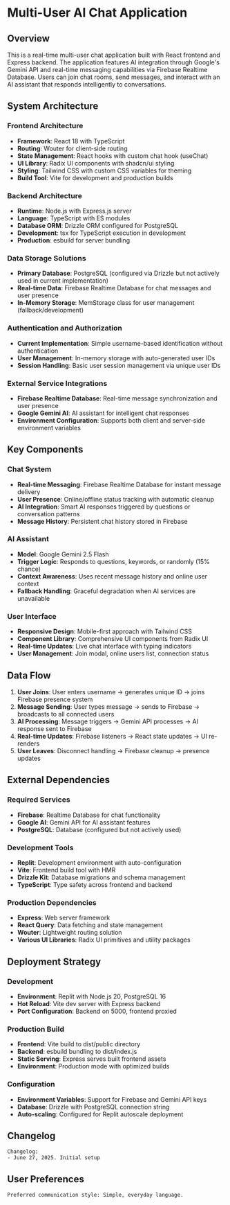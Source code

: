 # Multi-User AI Chat Application

## Overview

This is a real-time multi-user chat application built with React frontend and Express backend. The application features AI integration through Google's Gemini API and real-time messaging capabilities via Firebase Realtime Database. Users can join chat rooms, send messages, and interact with an AI assistant that responds intelligently to conversations.

## System Architecture

### Frontend Architecture
- **Framework**: React 18 with TypeScript
- **Routing**: Wouter for client-side routing
- **State Management**: React hooks with custom chat hook (useChat)
- **UI Library**: Radix UI components with shadcn/ui styling
- **Styling**: Tailwind CSS with custom CSS variables for theming
- **Build Tool**: Vite for development and production builds

### Backend Architecture
- **Runtime**: Node.js with Express.js server
- **Language**: TypeScript with ES modules
- **Database ORM**: Drizzle ORM configured for PostgreSQL
- **Development**: tsx for TypeScript execution in development
- **Production**: esbuild for server bundling

### Data Storage Solutions
- **Primary Database**: PostgreSQL (configured via Drizzle but not actively used in current implementation)
- **Real-time Data**: Firebase Realtime Database for chat messages and user presence
- **In-Memory Storage**: MemStorage class for user management (fallback/development)

### Authentication and Authorization
- **Current Implementation**: Simple username-based identification without authentication
- **User Management**: In-memory storage with auto-generated user IDs
- **Session Handling**: Basic user session management via unique user IDs

### External Service Integrations
- **Firebase Realtime Database**: Real-time message synchronization and user presence
- **Google Gemini AI**: AI assistant for intelligent chat responses
- **Environment Configuration**: Supports both client and server-side environment variables

## Key Components

### Chat System
- **Real-time Messaging**: Firebase Realtime Database for instant message delivery
- **User Presence**: Online/offline status tracking with automatic cleanup
- **AI Integration**: Smart AI responses triggered by questions or conversation patterns
- **Message History**: Persistent chat history stored in Firebase

### AI Assistant
- **Model**: Google Gemini 2.5 Flash
- **Trigger Logic**: Responds to questions, keywords, or randomly (15% chance)
- **Context Awareness**: Uses recent message history and online user context
- **Fallback Handling**: Graceful degradation when AI services are unavailable

### User Interface
- **Responsive Design**: Mobile-first approach with Tailwind CSS
- **Component Library**: Comprehensive UI components from Radix UI
- **Real-time Updates**: Live chat interface with typing indicators
- **User Management**: Join modal, online users list, connection status

## Data Flow

1. **User Joins**: User enters username → generates unique ID → joins Firebase presence system
2. **Message Sending**: User types message → sends to Firebase → broadcasts to all connected users
3. **AI Processing**: Message triggers → Gemini API processes → AI response sent to Firebase
4. **Real-time Updates**: Firebase listeners → React state updates → UI re-renders
5. **User Leaves**: Disconnect handling → Firebase cleanup → presence updates

## External Dependencies

### Required Services
- **Firebase**: Realtime Database for chat functionality
- **Google AI**: Gemini API for AI assistant features
- **PostgreSQL**: Database (configured but not actively used)

### Development Tools
- **Replit**: Development environment with auto-configuration
- **Vite**: Frontend build tool with HMR
- **Drizzle Kit**: Database migrations and schema management
- **TypeScript**: Type safety across frontend and backend

### Production Dependencies
- **Express**: Web server framework
- **React Query**: Data fetching and state management
- **Wouter**: Lightweight routing solution
- **Various UI Libraries**: Radix UI primitives and utility packages

## Deployment Strategy

### Development
- **Environment**: Replit with Node.js 20, PostgreSQL 16
- **Hot Reload**: Vite dev server with Express backend
- **Port Configuration**: Backend on 5000, frontend proxied

### Production Build
- **Frontend**: Vite build to dist/public directory
- **Backend**: esbuild bundling to dist/index.js
- **Static Serving**: Express serves built frontend assets
- **Environment**: Production mode with optimized builds

### Configuration
- **Environment Variables**: Support for Firebase and Gemini API keys
- **Database**: Drizzle with PostgreSQL connection string
- **Auto-scaling**: Configured for Replit autoscale deployment

## Changelog
```
Changelog:
- June 27, 2025. Initial setup
```

## User Preferences
```
Preferred communication style: Simple, everyday language.
```